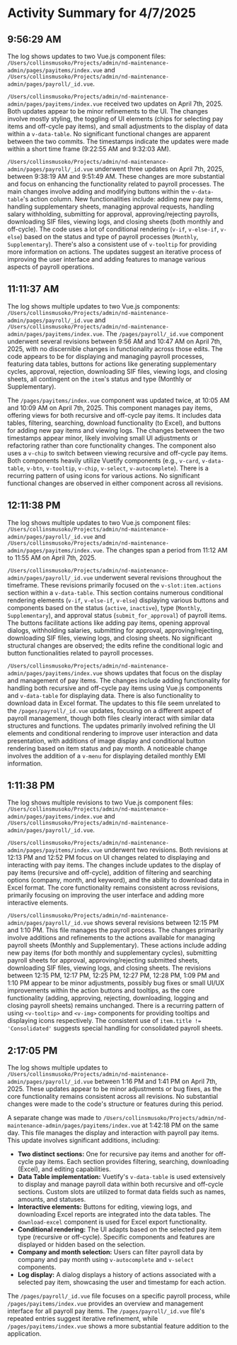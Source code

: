 # Activity Summary for 4/7/2025

## 9:56:29 AM
The log shows updates to two Vue.js component files: `/Users/collinsmusoko/Projects/admin/nd-maintenance-admin/pages/payitems/index.vue` and `/Users/collinsmusoko/Projects/admin/nd-maintenance-admin/pages/payroll/_id.vue`.

`/Users/collinsmusoko/Projects/admin/nd-maintenance-admin/pages/payitems/index.vue`  received two updates on April 7th, 2025.  Both updates appear to be minor refinements to the UI.  The changes involve mostly styling,  the toggling of UI elements (chips for selecting pay items and off-cycle pay items), and small adjustments to the display of data within a `v-data-table`.  No significant functional changes are apparent between the two commits.  The timestamps indicate the updates were made within a short time frame (9:22:55 AM and 9:32:03 AM).


`/Users/collinsmusoko/Projects/admin/nd-maintenance-admin/pages/payroll/_id.vue` underwent three updates on April 7th, 2025, between 9:38:19 AM and 9:51:49 AM. These changes are more substantial and focus on enhancing the functionality related to payroll processes. The main changes involve adding and modifying buttons within the `v-data-table`'s action column.  New functionalities include: adding new pay items, handling supplementary sheets, managing approval requests, handling salary withholding, submitting for approval, approving/rejecting payrolls, downloading SIF files, viewing logs, and closing sheets (both monthly and off-cycle).  The code uses a lot of conditional rendering (`v-if`, `v-else-if`, `v-else`) based on the status and type of payroll processes (`Monthly`, `Supplementary`). There's also a consistent use of `v-tooltip` for providing more information on actions.  The updates suggest an iterative process of improving the user interface and adding features to manage various aspects of payroll operations.


## 11:11:37 AM
The log shows multiple updates to two Vue.js components: `/Users/collinsmusoko/Projects/admin/nd-maintenance-admin/pages/payroll/_id.vue` and `/Users/collinsmusoko/Projects/admin/nd-maintenance-admin/pages/payitems/index.vue`.  The `/pages/payroll/_id.vue` component underwent several revisions between 9:56 AM and 10:47 AM on April 7th, 2025, with no discernible changes in functionality across those edits.  The code appears to be for displaying and managing payroll processes, featuring data tables, buttons for actions like generating supplementary cycles, approval, rejection, downloading SIF files, viewing logs, and closing sheets, all contingent on the `item`'s status and type (Monthly or Supplementary).

The `/pages/payitems/index.vue` component was updated twice, at 10:05 AM and 10:09 AM on April 7th, 2025.  This component manages pay items, offering views for both recursive and off-cycle pay items. It includes data tables, filtering, searching, download functionality (to Excel), and buttons for adding new pay items and viewing logs.  The changes between the two timestamps appear minor, likely involving small UI adjustments or refactoring rather than core functionality changes.  The component also uses a `v-chip` to switch between viewing recursive and off-cycle pay items.  Both components heavily utilize Vuetify components (e.g., `v-card`, `v-data-table`, `v-btn`, `v-tooltip`, `v-chip`, `v-select`, `v-autocomplete`).  There is a recurring pattern of using icons for various actions.  No significant functional changes are observed in either component across all revisions.


## 12:11:38 PM
The log shows multiple updates to two Vue.js component files: `/Users/collinsmusoko/Projects/admin/nd-maintenance-admin/pages/payroll/_id.vue` and `/Users/collinsmusoko/Projects/admin/nd-maintenance-admin/pages/payitems/index.vue`.  The changes span a period from 11:12 AM to 11:55 AM on April 7th, 2025.

`/Users/collinsmusoko/Projects/admin/nd-maintenance-admin/pages/payroll/_id.vue` underwent several revisions throughout the timeframe.  These revisions primarily focused on the `v-slot:item.actions` section within a `v-data-table`. This section contains numerous conditional rendering elements (`v-if`, `v-else-if`, `v-else`) displaying various buttons and components based on the status (`active`, `inactive`), type (`Monthly`, `Supplementary`), and approval status (`submit_for_approval`) of payroll items. The buttons facilitate actions like adding pay items, opening approval dialogs, withholding salaries, submitting for approval, approving/rejecting, downloading SIF files, viewing logs, and closing sheets.  No significant structural changes are observed; the edits refine the conditional logic and button functionalities related to payroll processes.

`/Users/collinsmusoko/Projects/admin/nd-maintenance-admin/pages/payitems/index.vue` shows updates that focus on the display and management of pay items. The changes include adding functionality for handling both recursive and off-cycle pay items using Vue.js components and  `v-data-table` for displaying data. There is also functionality to download data in Excel format. The updates to this file seem unrelated to the `/pages/payroll/_id.vue` updates, focusing on a different aspect of payroll management, though both files clearly interact with similar data structures and functions.  The updates  primarily involved refining the UI elements and conditional rendering to improve user interaction and data presentation, with additions of image display and conditional button rendering based on item status and pay month.  A noticeable change involves the addition of a `v-menu` for displaying detailed monthly EMI information.


## 1:11:38 PM
The log shows multiple revisions to two Vue.js component files: `/Users/collinsmusoko/Projects/admin/nd-maintenance-admin/pages/payitems/index.vue` and `/Users/collinsmusoko/Projects/admin/nd-maintenance-admin/pages/payroll/_id.vue`.

`/Users/collinsmusoko/Projects/admin/nd-maintenance-admin/pages/payitems/index.vue` underwent two revisions.  Both revisions at 12:13 PM and 12:52 PM  focus on UI changes related to displaying and interacting with pay items.  The changes include updates to the display of pay items (recursive and off-cycle), addition of filtering and searching options (company, month, and keyword), and the ability to download data in Excel format.  The core functionality remains consistent across revisions, primarily focusing on improving the user interface and adding more interactive elements.


`/Users/collinsmusoko/Projects/admin/nd-maintenance-admin/pages/payroll/_id.vue` shows several revisions between 12:15 PM and 1:10 PM. This file manages the payroll process. The changes primarily involve additions and refinements to the actions available for managing payroll sheets (Monthly and Supplementary).  These actions include adding new pay items (for both monthly and supplementary cycles), submitting payroll sheets for approval, approving/rejecting submitted sheets, downloading SIF files, viewing logs, and closing sheets. The revisions between 12:15 PM, 12:17 PM, 12:25 PM, 12:27 PM, 12:28 PM, 1:09 PM and 1:10 PM appear to be minor adjustments, possibly bug fixes or small UI/UX improvements within the action buttons and tooltips,  as the core functionality (adding, approving, rejecting, downloading, logging and closing payroll sheets) remains unchanged.  There is a recurring pattern of using `<v-tooltip>` and `<v-img>` components for providing tooltips and displaying icons respectively.  The consistent use of  `item.title != 'Consolidated'` suggests special handling for consolidated payroll sheets.


## 2:17:05 PM
The log shows multiple updates to `/Users/collinsmusoko/Projects/admin/nd-maintenance-admin/pages/payroll/_id.vue` between 1:16 PM and 1:41 PM on April 7th, 2025.  These updates appear to be minor adjustments or bug fixes, as the core functionality remains consistent across all revisions. No substantial changes were made to the code's structure or features during this period.

A separate change was made to `/Users/collinsmusoko/Projects/admin/nd-maintenance-admin/pages/payitems/index.vue` at 1:42:18 PM on the same day. This file manages the display and interaction with payroll pay items. This update involves significant additions, including:

* **Two distinct sections:** One for recursive pay items and another for off-cycle pay items. Each section provides filtering, searching, downloading (Excel), and editing capabilities.
* **Data Table implementation:**  Vuetify's `v-data-table` is used extensively to display and manage payroll data within both recursive and off-cycle sections.  Custom slots are utilized to format data fields such as names, amounts, and statuses.
* **Interactive elements:** Buttons for editing, viewing logs, and downloading Excel reports are integrated into the data tables.  The `download-excel` component is used for Excel export functionality.
* **Conditional rendering:** The UI adapts based on the selected pay item type (recursive or off-cycle).  Specific components and features are displayed or hidden based on the selection.
* **Company and month selection:** Users can filter payroll data by company and pay month using `v-autocomplete` and `v-select` components.
* **Log display:** A dialog displays a history of actions associated with a selected pay item, showcasing the user and timestamp for each action.

The `/pages/payroll/_id.vue` file focuses on a specific payroll process, while `/pages/payitems/index.vue` provides an overview and management interface for all payroll pay items.  The `/pages/payroll/_id.vue` file's repeated entries suggest iterative refinement, while `/pages/payitems/index.vue` shows a more substantial feature addition to the application.
